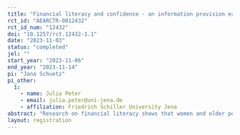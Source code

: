 ```yaml
---
title: "Financial literacy and confidence - an information provision experiment"
rct_id: "AEARCTR-0012432"
rct_id_num: "12432"
doi: "10.1257/rct.12432-1.1"
date: "2023-11-03"
status: "completed"
jel: ""
start_year: "2023-11-06"
end_year: "2023-11-14"
pi: "Jana Schuetz"
pi_other:
  1:
    - name: Julia Peter
    - email: julia.peter@uni-jena.de
    - affiliation: Friedrich Schiller University Jena
abstract: "Research on financial literacy shows that women and older people have significantly lower levels of financial literacy. This has implications for investment and savings decisions, especially in light of an increasingly complex financial system and the growing need for individual retirement planning. Confidence can be a driving force in answering financial literacy questions and in financial decision making. For example, older individuals continue to show high levels of confidence in financial decision making, despite declining financial literacy scores at older ages (Finke et al. 2017). In addition, women have less confidence in their own abilities with regard to financial matters (Lusardi and Mitchell 2014). We would like to make the following contributions to the literature: We want to address the question of whether certain information about gender or age differences in mathematical competencies in everyday life has an impact on their confidence in answering financial literacy questions. Furthermore, we want to investigate how this information then affects the hypothetical investment or savings decisions of the respective groups. We also want to analyze how this information affects preferences for policies aimed at reducing these disparities. Through our study, we aim to provide a nuanced picture of financial literacy and resulting hypothetical investment and savings decisions in the context of individual confidence in their own decisions."
layout: registration
---
```


